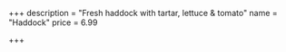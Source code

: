+++
description = "Fresh haddock with tartar, lettuce  & tomato"
name = "Haddock"
price = 6.99

+++
